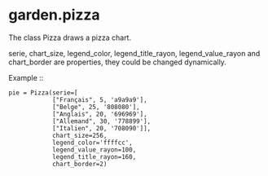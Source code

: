 garden.pizza
============

The class Pizza draws a pizza chart.

serie, chart_size, legend_color, legend_title_rayon, legend_value_rayon and
chart_border are properties, they could be changed dynamically.

Example ::

    pie = Pizza(serie=[
                ["Français", 5, 'a9a9a9'],
                ["Belge", 25, '808080'],
                ["Anglais", 20, '696969'],
                ["Allemand", 30, '778899'],
                ["Italien", 20, '708090']],
                chart_size=256,
                legend_color='ffffcc',
                legend_value_rayon=100,
                legend_title_rayon=160,
                chart_border=2)
